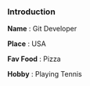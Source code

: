 ### Introduction

**Name** : Git Developer

**Place** : USA

**Fav Food** : Pizza

**Hobby** : Playing Tennis
